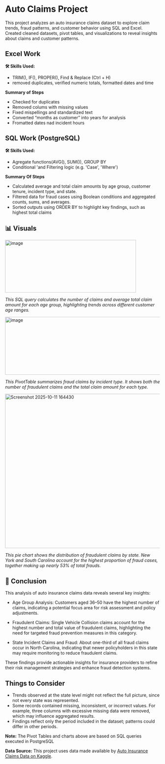 # Auto Claims Project
This project analyzes an auto insurance claims dataset to explore claim trends, fraud patterns, and customer behavior using SQL and Excel.
Created cleaned datasets, pivot tables, and visualizations to reveal insights about claims and customer patterns.

## Excel Work
**🛠  Skills Used:**
  * TRIM(), IF(), PROPER(), Find & Replace (Ctrl + H)
  * removed duplicates, verified numeric totals, formatted dates and time

**Summary of Steps**
  * Checked for duplicates
  * Removed colums with missing values
  * Fixed mispellings and standardized text
  * Converted “months as customer” into years for analysis
  * Fromatted dates nad incident hours

## SQL Work (PostgreSQL)
**🛠  Skills Used:**
 * Agregate functions(AVG(), SUM()), GROUP BY
 * Conditional 'and Filtering logic (e.g. 'Case', 'Where')

**Summary Of Steps**
 * Calculated average and total claim amounts by age group, customer tenure, incident type, and state.
 * Filtered data for fraud cases using Boolean conditions and aggregated counts, sums, and averages.
 * Sorted outputs using ORDER BY to highlight key findings, such as highest total claims

## 📊 Visuals

<img width="426" height="171" alt="image" src="https://github.com/user-attachments/assets/9e66bf21-a1f6-4db4-b0fc-3a0f114e1bd4" />

*This SQL query calculates the number of claims and average total claim amount for each age group, highlighting trends across different customer age ranges.*


<img width="563" height="188" alt="image" src="https://github.com/user-attachments/assets/c42115c9-e468-47f4-8186-6d753b2ae6ec" />

*This PivotTable summarizes fraud claims by incident type. It shows both the number of fraudulent claims and the total claim amount for each type.*



<img width="630" height="501" alt="Screenshot 2025-10-11 164430" src="https://github.com/user-attachments/assets/2c8d6fe9-2525-416d-b1fb-fb88f84f52ea" />

*This pie chart shows the distribution of fraudulent claims by state. New York and South Carolina account for the highest proportion of fraud cases, together making up nearly 53% of total frauds.*



## 📝 Conclusion

This analysis of auto insurance claims data reveals several key insights:

  * Age Group Analysis: Customers aged 36–50 have the highest number of claims, indicating a potential focus area for risk assessment and policy adjustments.

  * Fraudulent Claims: Single Vehicle Collision claims account for the highest number and total value of fraudulent claims, highlighting the need for targeted fraud prevention measures in this category.
 
  * State Incident Claims and Fraud: About one-third of all fraud claims occur in North Carolina, indicating that newer policyholders in this state may require monitoring to reduce fraudulent claims.

These findings provide actionable insights for insurance providers to refine their risk management strategies and enhance fraud detection systems.

## Things to Consider 
 * Trends observed at the state level might not reflect the full picture, since not every state was represented.
 * Some records contained missing, inconsistent, or incorrect values. For example, three columns with excessive missing data were removed, which may influence aggregated results.
 * Findings reflect only the period included in the dataset; patterns could differ in other periods.


**Note:** The Pivot Tables and charts above are based on SQL queries executed in PostgreSQL

**Data Source:** This project uses data made available by [Auto Insurance Claims Data on Kaggle](https://www.kaggle.com/datasets/buntyshah/auto-insurance-claims-data).



